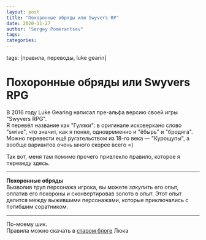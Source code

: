 ```yaml
---
layout: post
title: "Похоронные обряды или Swyvers RP"
date: 2020-11-27
author: "Sergey Pomerantsev"
tags:
categories:
---
```

tags: [правила, переводы, luke gearin]

# Похоронные обряды или Swyvers RPG

В 2016 году Luke Gearing написал пре-альфа версию своей игры "Swyvers RPG".  
Я перевёл название как "Гуляки": в оригинале исковеркано слово "swive", что значит, как я понял, одновременно и "ёбырь" и "бродяга". Можно перевести ещё ругательством из 18-го века — "Курощупы", а вообще вариантов очень много скорее всего =)

Так вот, меня там помимо прочего привлекло правило, которое я переведу здесь.

---

**Похоронные обряды**  
Вызволив труп персонажа игрока, вы можете *закупить* его опыт, оплатив его похороны и сконвертировав золото в опыт. Этот опыт делится между выжившими персонажами, которые приключались с погибшим соратником.

---

По-моему шик.  
Правила можно скачать в [старом блоге](https://antlerrr.blogspot.com/2016/01/swyvers-rpg-formerly-dying-in-tomb-rpg.html) Люка
